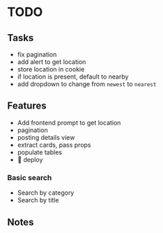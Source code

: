 # TODO

## Tasks

- fix pagination
- add alert to get location
- store location in cookie
- if location is present, default to nearby
- add dropdown to change from `newest` to `nearest`

## Features

- Add frontend prompt to get location
- pagination
- posting details view
- extract cards, pass props
- populate tables
- 🚀 deploy

### Basic search

- Search by category
- Search by title

## Notes
